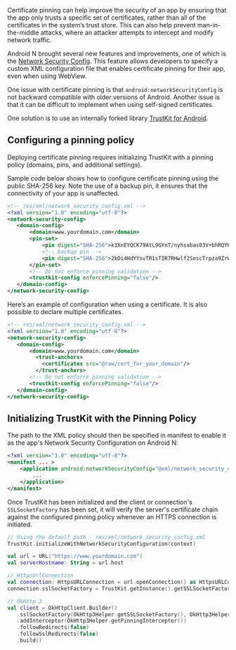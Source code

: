 Certificate pinning can help improve the security of an app by ensuring that the app only trusts a specific set of certificates, rather than all of the certificates in the system’s trust store. This can also help prevent man-in-the-middle attacks, where an attacker attempts to intercept and modify network traffic.

Android N brought several new features and improvements, one of which is the [Network Security Config](https://developer.android.com/training/articles/security-config#CertificatePinning). This feature allows developers to specify a custom XML configuration file that enables certificate pinning for their app, even when using WebView.

One issue with certificate pinning is that `android:networkSecurityConfig` is not backward compatible with older versions of Android. Another issue is that it can be difficult to implement when using self-signed certificates.

One solution is to use an internally forked library [TrustKit for Android](https://github.com/infinum/TrustKit-Android/tree/feature/trust-anchors).

## Configuring a pinning policy

Deploying certificate pinning requires initializing TrustKit with a pinning policy (domains, pins, and additional settings).

Sample code below shows how to configure certificate pinning using the public SHA-256 key. Note the use of a backup pin, it ensures that the connectivity of your app is unaffected.

```xml
<!-- res/xml/network_security_config.xml -->
<?xml version="1.0" encoding="utf-8"?>
<network-security-config>
   <domain-config>
       <domain>www.yourdomain.com</domain>
       <pin-set>
           <pin digest="SHA-256">k3XnEYQCK79AtL9GYnT/nyhsabas03V+bhRQYHQbpXU=</pin>
           <!-- backup pin -->
           <pin digest="SHA-256">2kOi4HdYYsvTR1sTIR7RHwlf2SescTrpza9ZrWy7poQ=</pin>
       </pin-set>
       <!-- Do not enforce pinning validation -->
       <trustkit-config enforcePinning="false"/>
   </domain-config>
</network-security-config>
```

Here’s an example of configuration when using a certificate. It is also possible to declare multiple certificates.
```xml
<!-- res/xml/network_security_config.xml -->
<?xml version="1.0" encoding="utf-8"?>
<network-security-config>
   <domain-config>
       <domain>www.yourdomain.com</domain>
         <trust-anchors>
           <certificates src="@raw/cert_for_your_domain"/>
         </trust-anchors>
       <!-- Do not enforce pinning validation -->
       <trustkit-config enforcePinning="false"/>
   </domain-config>
</network-security-config>
```

## Initializing TrustKit with the Pinning Policy

The path to the XML policy should then be specified in manifest to enable it as the app's Network Security Configuration on Android N:

```xml
<?xml version="1.0" encoding="utf-8"?>
<manifest ... >
    <application android:networkSecurityConfig="@xml/network_security_config">
        ...
    </application>
</manifest>
```

Once TrustKit has been initialized and the client or connection's `SSLSocketFactory` has been set, it will verify the server's certificate chain against the configured pinning policy whenever an HTTPS connection is initiated.

```kotlin
// Using the default path - res/xml/network_security_config.xml
TrustKit.initializeWithNetworkSecurityConfiguration(context)

val url = URL("https://www.yourdomain.com")
val serverHostname: String = url.host

// HttpsUrlConnection
val connection: HttpsURLConnection = url.openConnection() as HttpsURLConnection
connection.sslSocketFactory = TrustKit.getInstance().getSSLSocketFactory(serverHostname)

// OkHttp 3
val client = OkHttpClient.Builder()
   .sslSocketFactory(OkHttp3Helper.getSSLSocketFactory(), OkHttp3Helper.getTrustManager())
   .addInterceptor(OkHttp3Helper.getPinningInterceptor())
   .followRedirects(false)
   .followSslRedirects(false)
   .build()
```
